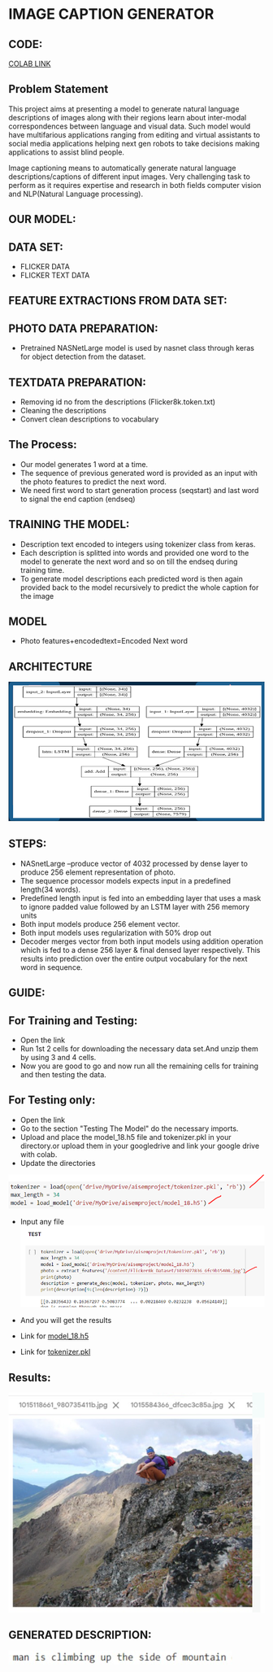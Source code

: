 # IMAGE CAPTION GENERATOR

## CODE:

<a href="https://colab.research.google.com/drive/1_vEu0AlyRezbSklxd-BnRLtk-uReyXBH?usp=sharing" target='_blank'> COLAB LINK </a>

## Problem Statement

This project aims at presenting a model to generate natural language descriptions of images along with  their regions learn about inter-modal correspondences between language and visual data. Such model would have multifarious applications ranging from editing and virtual assistants to social media applications helping next gen robots to take decisions making  applications to assist blind people.

Image captioning means to automatically generate natural language descriptions/captions of different input images.
Very challenging task to perform as it requires expertise and research in both fields computer vision and NLP(Natural Language processing).

## OUR MODEL:
## DATA SET:
* FLICKER DATA
* FLICKER TEXT DATA

## FEATURE EXTRACTIONS FROM DATA SET:
## PHOTO DATA PREPARATION:

* Pretrained NASNetLarge model is used by  nasnet class through keras for object  detection from the dataset.

## TEXTDATA PREPARATION:
* Removing id no from the descriptions (Flicker8k.token.txt) 
* Cleaning the descriptions
* Convert clean descriptions to vocabulary

## The Process:
* Our model generates 1 word at a time.
* The sequence of previous generated word is provided as an input with the photo features to predict the next word.
* We need first word to start generation process (seqstart) and last word to signal the end caption (endseq)

## TRAINING THE MODEL:
* Description text encoded to integers using tokenizer class from keras.
* Each description is splitted into words and provided one word to the model to generate the next word and so on till the endseq during training time.
* To generate model descriptions each predicted word is then again provided back to the model recursively to predict the whole caption for the image

## MODEL
* Photo features+encodedtext=Encoded Next word

## ARCHITECTURE
![Screenshot (1)](images/Picture1.png)

## STEPS:
* NASnetLarge –produce vector of 4032 processed by dense layer to produce 256 element representation of photo.
* The sequence processor models expects input in a predefined length(34 words).
* Predefined length input is fed into an embedding layer that uses a mask to ignore padded value followed by an LSTM layer with 256 memory units
* Both input models produce 256 element vector.
* Both input models uses regularization with 50% drop out
* Decoder merges vector from both input models using addition operation which is fed to a dense 256 layer & final densed layer respectively. This results into prediction over the entire output vocabulary for the next word in sequence.



## GUIDE:
## For Training and Testing:
* Open the link
* Run 1st 2 cells for downloading the necessary data set.And unzip them by using 3 and 4 cells.
* Now you are good to go and now run all the remaining cells for training and then testing the data.

## For Testing only:
* Open the link 
* Go to the section "Testing The Model" do the necessary imports.
* Upload and place the model_18.h5 file and tokenizer.pkl in your directory.or upload them in your googledrive and link your google drive with colab.
* Update the directories

![Screenshot (2)](images/Picture2.png)

* Input any file
![Screenshot (3)](images/Picture3.png)

* And you will get the results


* Link for <a href="https://drive.google.com/file/d/1pXAjZe2yQAq6fG_XIsI6V8X7L6aeXuIi/view?usp=sharing" target='_blank'> model_18.h5 </a>
* Link for <a href="https://drive.google.com/file/d/1pXAjZe2yQAq6fG_XIsI6V8X7L6aeXuIi/view?usp=sharing" target='_blank'> tokenizer.pkl </a>

## Results:

![Screenshot (4)](images/Picture4.png)


## GENERATED DESCRIPTION:


![Screenshot (5)](images/Picture5.png)


